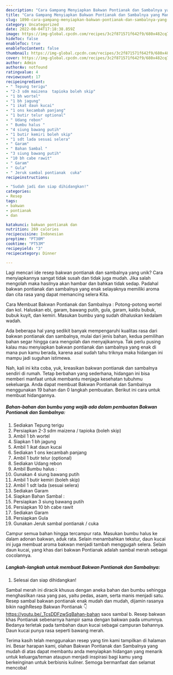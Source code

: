 ```yaml
---
description: "Cara Gampang Menyiapkan Bakwan Pontianak dan Sambalnya yang Mantap"
title: "Cara Gampang Menyiapkan Bakwan Pontianak dan Sambalnya yang Mantap"
slug: 1890-cara-gampang-menyiapkan-bakwan-pontianak-dan-sambalnya-yang-mantap
category: Uncategorized
date: 2022-08-04T17:18:38.859Z
image: https://img-global.cpcdn.com/recipes/3c2f871571f642f9/680x482cq70/bakwan-pontianak-dan-sambalnya-foto-resep-utama.jpg
hideToc: false
enableToc: true
enableTocContent: false
thumbnail: https://img-global.cpcdn.com/recipes/3c2f871571f642f9/680x482cq70/bakwan-pontianak-dan-sambalnya-foto-resep-utama.jpg
cover: https://img-global.cpcdn.com/recipes/3c2f871571f642f9/680x482cq70/bakwan-pontianak-dan-sambalnya-foto-resep-utama.jpg
author: Admin
authorAv: notfound
ratingvalue: 4
reviewcount: 17
recipeingredient:
- " Tepung terigu"
- "2-3 sdm maizena  tapioka boleh skip"
- "1 bh wortel"
- "1 bh jagung"
- "1 ikat daun kucai"
- "1 ons kecambah panjang"
- "1 butir telur optional"
- " Udang rebon"
- " Bumbu halus "
- "4 siung bawang putih"
- "1 butir kemiri boleh skip"
- "1 sdt lada sesuai selera"
- " Garam"
- " Bahan Sambal "
- "3 siung bawang putih"
- "10 bh cabe rawit"
- " Garam"
- " Gula"
- " Jeruk sambal pontianak  cuka"
recipeinstructions:

- "Sudah jadi dan siap dihidangkan!"
categories:
- Resep
tags:
- bakwan
- pontianak
- dan

katakunci: bakwan pontianak dan 
nutrition: 269 calories
recipecuisine: Indonesian
preptime: "PT30M"
cooktime: "PT53M"
recipeyield: "3"
recipecategory: Dinner

---
```





Lagi mencari ide resep bakwan pontianak dan sambalnya yang unik? Cara menyiapkannya sangat tidak susah dan tidak juga mudah. Jika salah mengolah maka hasilnya akan hambar dan bahkan tidak sedap. Padahal bakwan pontianak dan sambalnya yang enak selayaknya memiliki aroma dan cita rasa yang dapat memancing selera Kita.





Cara Membuat Bakwan Pontianak dan Sambalnya : Potong-potong wortel dan kol. Haluskan ebi, garam, bawang putih, gula, garam, kaldu bubuk, bubuk kuyit, dan kemiri. Masukan bumbu yang sudah dihaluskan kedalam wadah.

Ada beberapa hal yang sedikit banyak mempengaruhi kualitas rasa dari bakwan pontianak dan sambalnya, mulai dari jenis bahan, kedua pemilihan bahan segar hingga cara mengolah dan menyajikannya. Tak perlu pusing kalau mau menyiapkan bakwan pontianak dan sambalnya yang enak di mana pun kamu berada, karena asal sudah tahu triknya maka hidangan ini mampu jadi suguhan istimewa.






Nah, kali ini kita coba, yuk, kreasikan bakwan pontianak dan sambalnya sendiri di rumah. Tetap berbahan yang sederhana, hidangan ini bisa memberi manfaat untuk membantu menjaga kesehatan tubuhmu sekeluarga. Anda dapat membuat Bakwan Pontianak dan Sambalnya menggunakan 19 bahan dan 0 langkah pembuatan. Berikut ini cara untuk membuat hidangannya.

<!--inarticleads1-->

##### Bahan-bahan dan bumbu yang wajib ada dalam pembuatan Bakwan Pontianak dan Sambalnya:

1. Sediakan  Tepung terigu
1. Persiapkan 2-3 sdm maizena / tapioka (boleh skip)
1. Ambil 1 bh wortel
1. Siapkan 1 bh jagung
1. Ambil 1 ikat daun kucai
1. Sediakan 1 ons kecambah panjang
1. Ambil 1 butir telur (optional)
1. Sediakan  Udang rebon
1. Ambil  Bumbu halus :
1. Gunakan 4 siung bawang putih
1. Ambil 1 butir kemiri (boleh skip)
1. Ambil 1 sdt lada (sesuai selera)
1. Sediakan  Garam
1. Siapkan  Bahan Sambal :
1. Persiapkan 3 siung bawang putih
1. Persiapkan 10 bh cabe rawit
1. Sediakan  Garam
1. Persiapkan  Gula
1. Gunakan  Jeruk sambal pontianak / cuka


Campur semua bahan hingga tercampur rata. Masukan bumbu halus ke dalam adonan bakwan, aduk rata. Selain menambahkan tekstur, daun kucai ini juga membuat aroma bakwan menjadi tambah menggugah selera. Selain daun kucai, yang khas dari bakwan Pontianak adalah sambal merah sebagai cocolannya. 

<!--inarticleads2-->

##### Langkah-langkah untuk membuat Bakwan Pontianak dan Sambalnya:


1. Selesai dan siap dihidangkan!

Sambal merah ini diracik khusus dengan aneka bahan dan bumbu sehingga menghasilkan rasa yang pas, yaitu pedas, asam, serta manis menjadi satu. Resep sambal bakwan pontianak enak mudah dan mudah, dijamin rasanya bikin nagihResep Bakwan Pontianak 👇https://youtu.be/_TcsDDFzwSgBahan-bahan saos sambal b. Resep bakwan khas Pontianak sebenarnya hampir sama dengan bakwan pada umumnya. Bedanya terletak pada tambahan daun kucai sebagai campuran bahannya. Daun kucai punya rasa seperti bawang merah. 

Terima kasih telah menggunakan resep yang tim kami tampilkan di halaman ini. Besar harapan kami, olahan Bakwan Pontianak dan Sambalnya yang mudah di atas dapat membantu anda menyiapkan hidangan yang menarik untuk keluarga/teman ataupun menjadi inspirasi bagi kamu yang berkeinginan untuk berbisnis kuliner. Semoga bermanfaat dan selamat mencoba!

